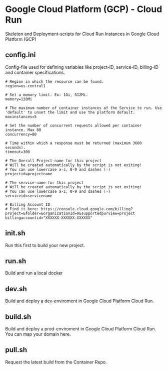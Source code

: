 # Google Cloud Platform (GCP) - Cloud Run
Skeleton and Deployment-scripts for Cloud Run Instances in Google Cloud Platform (GCP)

## config.ini

Config-file used for defining variables like project-ID, service-ID, billing-ID and container specifications.

```
# Region in which the resource can be found.
region=us-central1

# Set a memory limit. Ex: 1Gi, 512Mi.
memory=128Mi

# The maximum number of container instances of the Service to run. Use 'default' to unset the limit and use the platform default.
maxinstances=5

# Set the number of concurrent requests allowed per container instance. Max 80
concurrency=80

# Time within which a response must be returned (maximum 3600 seconds).
timeout=300

# The Overall Project-name for this project
# Will be created automatically by the script is not exiting!
# You can use lowercase a-z, 0-9 and dashes (-)
projectid=projectname

# The service-name for this project
# Will be created automatically by the script is not exiting!
# You can use lowercase a-z, 0-9 and dashes (-)
serviceid=servicename

# Billing Account ID
# Find it here: https://console.cloud.google.com/billing?project=&folder=&organizationId=0&supportedpurview=project
billingaccountid="XXXXXX-XXXXXX-XXXXXX"
```
## init.sh

Run this first to build your new project. 

## run.sh

Build and run a local docker

## dev.sh

Build and deploy a dev-enviroment in Google Cloud Platform Cloud Run.

## build.sh

Build and deploy a prod-enviroment in Google Cloud Platform Cloud Run. 
You can map your domain here.

## pull.sh

Request the latest build from the Container Repo.
